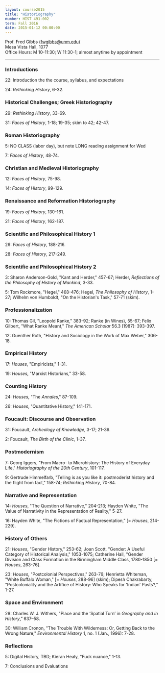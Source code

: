 ```yaml
---
layout: course2015 
title: "Historiography"
number: HIST 491-002
term: Fall 2016
date: 2015-01-12 00:00:00
---
```


Prof. Fred Gibbs \([fwgibbs@unm.edu](mailto:fwgibbs@unm.edu)\)    
Mesa Vista Hall, 1077    
Office Hours: M 10-11:30; W 11:30-1; almost anytime by appointment    

-----

### Introductions
22: Introduction the the course, syllabus, and expectations

24: _Rethinking History_, 6-32.  


### Historical Challenges; Greek Historiography
29: _Rethinking History_, 33-69.  

31: _Faces of History_, 1-18; 19-35; skim to 42; 42-47. 


### Roman Historiography
5: NO CLASS (labor day), but note LONG reading assignment for Wed

7: _Faces of History_, 48-74.  


### Christian and Medieval Historiography
12: _Faces of History_, 75-98.  

14: _Faces of History_, 99-129.  


### Renaissance and Reformation Historiography
19: _Faces of History_, 130-161.   

21: _Faces of History_, 162-187.  


### Scientific and Philosophical History 1
26: _Faces of History_, 188-216.  

28: _Faces of History_, 217-249.  


### Scientific and Philosophical History 2
3: Sharon Anderson-Gold, "Kant and Herder," 457-67; Herder, _Reflections of the Philosophy of History of Mankind_, 3-33.

5: Tom Rockmore, "Hegel," 468-476; Hegel, _The Philosophy of History_, 1-27; Wilhelm von Humboldt, "On the Historian's Task," 57-71 (skim).  

 
### Professionalization 
10: Thomas Gil, "Leopold Ranke," 383-92; Ranke (in Wines), 55-67; Felix Gilbert, "What Ranke Meant," _The American Scholar_ 56.3 (1987): 393-397.

12: Guenther Roth, "History and Sociology in the Work of Max Weber," 306-18.


### Empirical History
17: _Houses_, "Empiricists," 1-31. 

19: _Houses_, "Marxist Historians," 33-58.


### Counting History
24: _Houses_, "The _Annales_," 87-109.

26: _Houses_, "Quantitative History," 141-171.


### Foucault: Discourse and Observation
31: Foucault, _Archeology of Knowledge_, 3-17; 21-39. 

2: Foucault, _The Birth of the Clinic_, 1-37. 


### Postmodernism
7: Georg Iggers, "From Macro- to Microhistory: The History of Everyday Life," _Historiography of the 20th Century_, 101-117.

9: Gertrude Himmelfarb, "Telling is as you like it: postmoderist history and the flight from fact," 158-74; _Rethinking History_, 70-84.


### Narrative and Representation
14: _Houses_, "The Question of Narrative," 204-213; Hayden White, "The Value of Narrativity in the Representation of Reality," 5-27.

16: Hayden White, "The Fictions of Factual Representation," [= _Houses_, 214-229]. 


### History of Others
21: _Houses_, "Gender History," 253-62; Joan Scott, "Gender: A Useful Category of Historical Analysis," 1053-1075; Catherine Hall, "Gender Division and Class Formation in the Birmingham Middle Class, 1780-1850 [= _Houses_, 263-76].

23: _Houses_, "Postcolonial Perspectives," 263-76; Henrietta Whiteman, "White Buffalo Woman," \[= _Houses_, 288-96] (skim); Dipesh Chakrabarty, "Postcoloniality and the Artifice of History: Who Speaks for 'Indian' Pasts?," 1-27.  


### Space and Environment
28: Charles W. J. Withers, "Place and the ‘Spatial Turn’ in _Geography and in History_,” 637–58.  

30: William Cronon, "The Trouble With Wilderness: Or, Getting Back to the Wrong Nature," _Environmental History_ 1, no. 1 (Jan., 1996): 7-28.


### Reflections
5: Digital History, TBD; Kieran Healy, "Fuck nuance," 1-13.

7: Conclusions and Evaluations 

